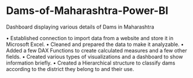 # Dams-of-Maharashtra-Power-BI
Dashboard displaying various details of Dams in Maharashtra


•	Established connection to import data from a website and store it in Microsoft Excel.
•	Cleaned and prepared the data to make it analyzable.
•	Added a few DAX Functions to create calculated measures and a few other fields.
•	Created various types of visualizations and a dashboard to show information briefly.
•	Created a Hierarchical structure to classify dams according to the district they belong to and their use.
